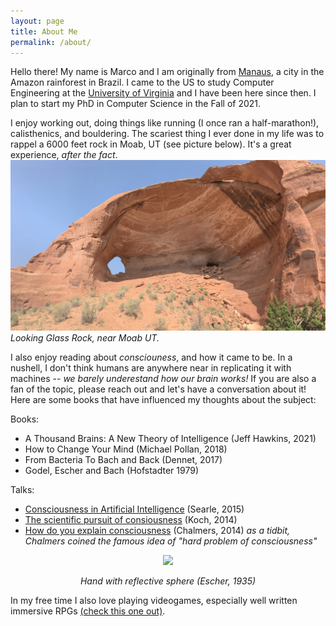 ```yaml
---
layout: page
title: About Me
permalink: /about/
---
```


Hello there! My name is Marco and I am originally from [Manaus](https://en.wikipedia.org/wiki/Manaus), a city in the Amazon rainforest in Brazil. I came to the US to study Computer Engineering at the [University of Virginia](https://www.virginia.edu) and I have been here since then. I plan to start my PhD in Computer Science in the Fall of 2021.

I enjoy working out, doing things like running (I once ran a half-marathon!), calisthenics, and bouldering. The scariest thing I ever done in my life was to rappel a 6000 feet rock in Moab, UT (see picture below). It's a great experience, *after the fact*.![looking\_glass](moab.jpeg)*Looking Glass Rock, near Moab UT.* 

I also enjoy reading about *consciouness*, and how it came to be. In a nushell, I don't think humans are anywhere near in replicating it with machines -- *we barely underestand how our brain works!* If you are also a fan of the topic, please reach out and let's have a conversation about it! Here are some books that have influenced my thoughts about the subject:

Books:
- A Thousand Brains: A New Theory of Intelligence (Jeff Hawkins, 2021)
- How to Change Your Mind (Michael Pollan, 2018)
- From Bacteria To Bach and Back (Dennet, 2017)
- Godel, Escher and Bach (Hofstadter 1979)

Talks: 
- [Consciousness in Artificial Intelligence](https://www.youtube.com/watch?v=rHKwIYsPXLg&list=ULMea0u1FfOcM) (Searle, 2015)
- [The scientific pursuit of consiousness](https://www.youtube.com/watch?v=QHRbnNwIg1g) (Koch, 2014) 
- [How do you explain consciousness](https://www.youtube.com/watch?v=uhRhtFFhNzQ) (Chalmers, 2014) *as a tidbit, Chalmers coined the famous idea of "hard problem of consciousness"*

<div align="center">
<img src="../sphere.jpg"/>
</div>
<p align="center"><i>Hand with reflective sphere (Escher, 1935)</i></p>

In my free time I also love playing videogames, especially well written immersive RPGs [(check this one out)](https://en.wikipedia.org/wiki/Pillars_of_Eternity). 

[jekyll-organization]: https://github.com/jekyll
